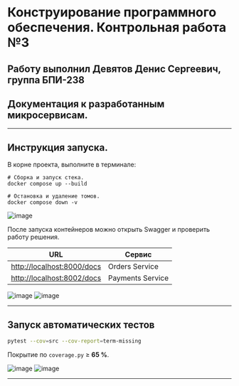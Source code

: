 # Конструирование программного обеспечения. Контрольная работа №3

## Работу выполнил **Девятов Денис Сергеевич, группа БПИ-238**

## Документация к разработанным микросервисам.

---

## Инструкция запуска.

В корне проекта, выполните в терминале:

```
# Сборка и запуск стека.
docker compose up --build

# Остановка и удаление томов.
docker compose down -v
```

![image](https://github.com/user-attachments/assets/5bef5e2b-7efe-4508-bd54-a679467e7214)

После запуска контейнеров можно открыть Swagger и проверить работу решения.

| URL                                                      | Сервис                        |
| -------------------------------------------------------- | ----------------------------- |
| [http://localhost:8000/docs](http://localhost:8001/docs) | Orders Service                |
| [http://localhost:8002/docs](http://localhost:8002/docs) | Payments Service              |

![image](https://github.com/user-attachments/assets/d6c7a75e-34c4-4974-9427-3ec949155c32)
![image](https://github.com/user-attachments/assets/fde1d0d4-d96e-41ec-8144-621f3232e4dd)

---

## Запуск автоматических тестов

```bash
pytest --cov=src --cov-report=term-missing
```

Покрытие по `coverage.py` ≥ **65 %**.

![image](https://github.com/user-attachments/assets/3cc1dba1-b003-440b-98f2-9ef3b94df7f7)
![image](https://github.com/user-attachments/assets/386e34cf-9824-4d21-87a5-f3aaeccb2cdc)

---
